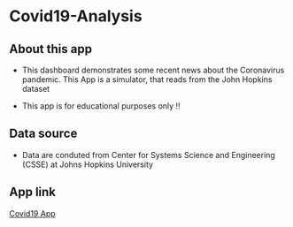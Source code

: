 # Covid19-Analysis
## About this app

* This dashboard demonstrates some recent news about the Coronavirus pandemic. This App is a simulator, that reads from the John Hopkins dataset

* This app is for educational purposes only !!

## Data source

* Data are conduted from Center for Systems Science and Engineering (CSSE) at Johns Hopkins University 

## App link 

[Covid19 App](https://asivo.shinyapps.io/Covid19-Analysis/)
